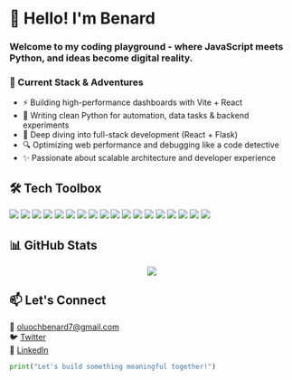 # 👋 Hello! I'm Benard

### Welcome to my coding playground - where JavaScript meets Python, and ideas become digital reality.

### 🚀 Current Stack & Adventures

- ⚡ Building high-performance dashboards with Vite + React  
- 🐍 Writing clean Python for automation, data tasks & backend experiments  
- 🌱 Deep diving into full-stack development (React + Flask)  
- 🔍 Optimizing web performance and debugging like a code detective  
- ✨ Passionate about scalable architecture and developer experience  

## 🛠 Tech Toolbox

<p align="left">
  <!-- Frontend -->
  <img src="https://img.shields.io/badge/React-20232A?style=flat&logo=react&logoColor=61DAFB" />
  <img src="https://img.shields.io/badge/Vite-646CFF?style=flat&logo=vite&logoColor=white" />
  <img src="https://img.shields.io/badge/Next.js-000000?style=flat&logo=next.js&logoColor=white" />
  <img src="https://img.shields.io/badge/JavaScript-F7DF1E?style=flat&logo=javascript&logoColor=black" />
  <img src="https://img.shields.io/badge/TypeScript-3178C6?style=flat&logo=typescript&logoColor=white" />
  <img src="https://img.shields.io/badge/HTML5-E34F26?style=flat&logo=html5&logoColor=white" />
  <img src="https://img.shields.io/badge/CSS3-1572B6?style=flat&logo=css3&logoColor=white" />
  
  <!-- Backend -->
  <img src="https://img.shields.io/badge/Python-3776AB?style=flat&logo=python&logoColor=white" />
  <img src="https://img.shields.io/badge/Node.js-339933?style=flat&logo=node.js&logoColor=white" />
  <img src="https://img.shields.io/badge/FastAPI-009688?style=flat&logo=fastapi&logoColor=white" />
  <img src="https://img.shields.io/badge/Flask-000000?style=flat&logo=flask&logoColor=white" />
  <img src="https://img.shields.io/badge/Sqlite-#0F80CC?style=flat&logo=SQL&logoColor=white" />
  
  <!-- Tools -->
  <img src="https://img.shields.io/badge/Git-F05032?style=flat&logo=git&logoColor=white" />
  <img src="https://img.shields.io/badge/GitHub-181717?style=flat&logo=github&logoColor=white" />
  <img src="https://img.shields.io/badge/Axios-5A29E4?style=flat&logo=axios&logoColor=white" />
  <img src="https://img.shields.io/badge/Firebase-FFCA28?style=flat&logo=firebase&logoColor=black" />
  <img src="https://img.shields.io/badge/Vercel-000000?style=flat&logo=vercel&logoColor=white" />
  <img src="https://img.shields.io/badge/Netlify-00C7B7?style=flat&logo=netlify&logoColor=white" />
</p>

## 📊 GitHub Stats

<p align="center">
  <img src="https://github-readme-stats.vercel.app/api?username=OluochBen&show_icons=true&theme=radical" />

</p>

## 📫 Let's Connect

📧 oluochbenard7@gmail.com  
🐦 [Twitter](https://x.com/Ben_Oluoch1)  
💼 [LinkedIn](https://www.linkedin.com/in/benard-oluoch/)  

```python
print("Let's build something meaningful together!")
